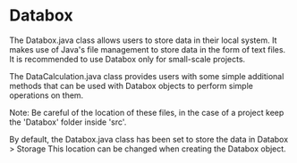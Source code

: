 # Databox
The Databox.java class allows users to store data in their local system.
It makes use of Java's file management to store data in the form of text files.
It is recommended to use Databox only for small-scale projects.

The DataCalculation.java class provides users with some simple additional methods that can be used with Databox objects to perform simple operations on them.

Note: Be careful of the location of these files, in the case of a project keep the 'Databox' folder inside 'src'.

By default, the Databox.java class has been set to store the data in 
Databox > Storage 
This location can be changed when creating the Databox object.
